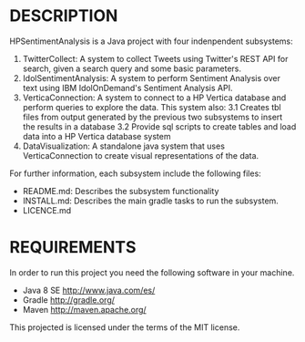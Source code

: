 DESCRIPTION
===========

HPSentimentAnalysis is a Java project with four indenpendent subsystems:

1. TwitterCollect: A system to collect Tweets using Twitter's REST API for search,
   given a search query and some basic parameters.
2. IdolSentimentAnalysis: A system to perform Sentiment Analysis over text using
   IBM IdolOnDemand's Sentiment Analysis API.
3. VerticaConnection: A system to connect to a HP Vertica database and perform queries to explore the data.
   This system also:
   3.1 Creates tbl files from output generated by the previous two subsystems to insert the results in a database
   3.2 Provide sql scripts to create tables and load data into a HP Vertica database system
4. DataVisualization: A standalone java system that uses VerticaConnection to create visual representations of the data.

For further information, each subsystem include the following files:

- README.md: Describes the subsystem functionality
- INSTALL.md: Describes the main gradle tasks to run the subsystem.
- LICENCE.md

REQUIREMENTS
============

In order to run this project you need the following software in your machine.

- Java 8 SE http://www.java.com/es/
- Gradle http://gradle.org/
- Maven http://maven.apache.org/

This projected is licensed under the terms of the MIT license.